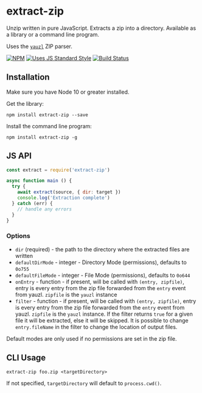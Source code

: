 # extract-zip

Unzip written in pure JavaScript. Extracts a zip into a directory. Available as a library or a command line program.

Uses the [`yauzl`](http://npmjs.org/yauzl) ZIP parser.

[![NPM](https://nodei.co/npm/extract-zip.png?global=true)](https://npm.im/extract-zip)
[![Uses JS Standard Style](https://cdn.jsdelivr.net/gh/standard/standard/badge.svg)](https://github.com/standard/standard)
[![Build Status](https://github.com/maxogden/extract-zip/workflows/CI/badge.svg)](https://github.com/maxogden/extract-zip/actions?query=workflow%3ACI)

## Installation

Make sure you have Node 10 or greater installed.

Get the library:

```
npm install extract-zip --save
```

Install the command line program:

```
npm install extract-zip -g
```

## JS API

```javascript
const extract = require('extract-zip')

async function main () {
  try {
    await extract(source, { dir: target })
    console.log('Extraction complete')
  } catch (err) {
    // handle any errors
  }
}
```

### Options

- `dir` (required) - the path to the directory where the extracted files are written
- `defaultDirMode` - integer - Directory Mode (permissions), defaults to `0o755`
- `defaultFileMode` - integer - File Mode (permissions), defaults to `0o644`
- `onEntry` - function - if present, will be called with `(entry, zipfile)`, entry is every entry from the zip file forwarded from the `entry` event from yauzl. `zipfile` is the `yauzl` instance
- `filter` - function - if present, will be called with `(entry, zipfile)`, entry is every entry from the zip file forwarded from the `entry` event from yauzl. `zipfile` is the `yauzl` instance. If the filter returns `true` for a given file it will be extracted, else it will be skipped. It is possible to change `entry.fileName` in the filter to change the location of output files.

Default modes are only used if no permissions are set in the zip file.

## CLI Usage

```
extract-zip foo.zip <targetDirectory>
```

If not specified, `targetDirectory` will default to `process.cwd()`.
